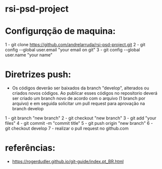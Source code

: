 # rsi-psd-project

# Configurqção de maquina:

1 - git clone https://github.com/andrelarruda/rsi-psd-project.git
2 - git config --global user.email "your email on git"
3 - git config --global user.name "your name"


# Diretrizes push:
* Os códigos deverão ser baixados da branch "develop", alterados ou criados novos códigos. Ao publicar esses códigos no repositorio deverá ser criado um branch novo de acordo com o arquivo (1 branch por arquivo) e em seguida solicitar um pull request para aprovação na branch develop

1 - git branch "new branch"
2 - git checkout "new branch"
3 - git add "your files"
4 - git commit -m "commit title"
5 - git push origin "new branch"
6 - git checkout develop
7 - realizar o pull request no github.com 

# referências:
- https://rogerdudler.github.io/git-guide/index.pt_BR.html